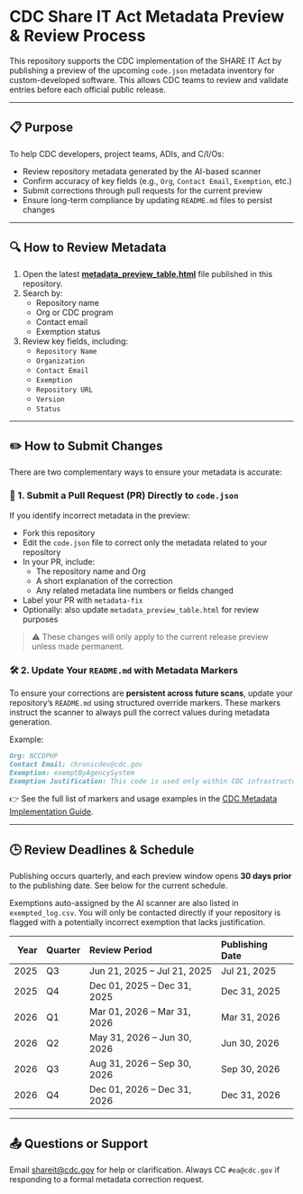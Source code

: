 # CDC Share IT Act Metadata Preview & Review Process

This repository supports the CDC implementation of the SHARE IT Act by publishing a preview of the upcoming `code.json` metadata inventory for custom-developed software. This allows CDC teams to review and validate entries before each official public release.

---

## 📋 Purpose

To help CDC developers, project teams, ADIs, and C/I/Os:
- Review repository metadata generated by the AI-based scanner
- Confirm accuracy of key fields (e.g., `Org`, `Contact Email`, `Exemption`, etc.)
- Submit corrections through pull requests for the current preview
- Ensure long-term compliance by updating `README.md` files to persist changes

---

## 🔍 How to Review Metadata

1. Open the latest **[metadata_preview_table.html](metadata_preview_table.html)** file published in this repository.
2. Search by:
   - Repository name
   - Org or CDC program
   - Contact email
   - Exemption status
3. Review key fields, including:
   - `Repository Name`
   - `Organization`
   - `Contact Email`
   - `Exemption`
   - `Repository URL`
   - `Version`
   - `Status`

---

## ✏️ How to Submit Changes

There are two complementary ways to ensure your metadata is accurate:

### 📝 1. Submit a Pull Request (PR) Directly to `code.json`

If you identify incorrect metadata in the preview:
- Fork this repository
- Edit the `code.json` file to correct only the metadata related to your repository
- In your PR, include:
  - The repository name and Org
  - A short explanation of the correction
  - Any related metadata line numbers or fields changed
- Label your PR with `metadata-fix`
- Optionally: also update `metadata_preview_table.html` for review purposes

> ⚠️ These changes will only apply to the current release preview unless made permanent.

### 🛠️ 2. Update Your `README.md` with Metadata Markers

To ensure your corrections are **persistent across future scans**, update your repository’s `README.md` using structured override markers. These markers instruct the scanner to always pull the correct values during metadata generation.

Example:

```md
Org: NCCDPHP
Contact Email: chronicdev@cdc.gov
Exemption: exemptByAgencySystem
Exemption Justification: This code is used only within CDC infrastructure and is not reusable externally.
```

👉 See the full list of markers and usage examples in the [CDC Metadata Implementation Guide](https://docs.cdc.gov/docs/ea/codeshare/implementation-guide#readmemd-override-optional-markers).

---

## 🕒 Review Deadlines & Schedule

Publishing occurs quarterly, and each preview window opens **30 days prior** to the publishing date. See below for the current schedule.

Exemptions auto-assigned by the AI scanner are also listed in `exempted_log.csv`. You will only be contacted directly if your repository is flagged with a potentially incorrect exemption that lacks justification.

|   Year | Quarter   | Review Period               | Publishing Date   |
|-------:|:----------|:----------------------------|:------------------|
|   2025 | Q3        | Jun 21, 2025 – Jul 21, 2025 | Jul 21, 2025      |
|   2025 | Q4        | Dec 01, 2025 – Dec 31, 2025 | Dec 31, 2025      |
|   2026 | Q1        | Mar 01, 2026 – Mar 31, 2026 | Mar 31, 2026      |
|   2026 | Q2        | May 31, 2026 – Jun 30, 2026 | Jun 30, 2026      |
|   2026 | Q3        | Aug 31, 2026 – Sep 30, 2026 | Sep 30, 2026      |
|   2026 | Q4        | Dec 01, 2026 – Dec 31, 2026 | Dec 31, 2026      |

---

## 📤 Questions or Support

Email [shareit@cdc.gov](mailto:shareit@cdc.gov?subject=Feedback) for help or clarification. Always CC `#ea@cdc.gov` if responding to a formal metadata correction request.
